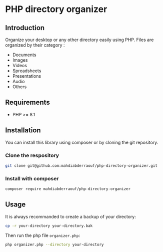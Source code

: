 # PHP directory organizer

## Introduction

Organize your desktop or any other directory easily using PHP. Files are organized by their category :

- Documents
- Images
- Videos
- Spreadsheets
- Presentations
- Audio
- Others

## Requirements

- PHP >= 8.1

## Installation

You can install this library using composer or by cloning the git repository.

### Clone the respository

```bash
git clone git@github.com:mahdiabderraouf/php-directory-organizer.git
```

### Install with composer

```bash
composer require mahdiabderraouf/php-directory-organizer
```

## Usage

It is always recommanded to create a backup of your directory:

```bash
cp -r your-directory your-directory.bak
```

Then run the php file `organizer.php`:

```bash
php organizer.php --directory your-directory
```
